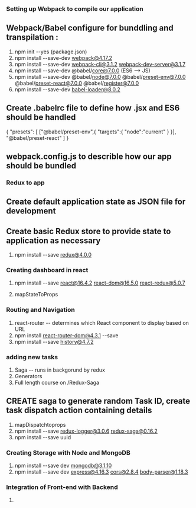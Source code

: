 ### Setting up Webpack to compile our application
## Webpack/Babel configure for bunddling and transpilation : 
1. npm init --yes (package.json)
2. npm install --save-dev webpack@4.17.2
3. npm install --save-dev webpack-cli@3.1.2 webpack-dev-server@3.1.7
4. npm install --save-dev @babel/core@7.0.0 (ES6 --> JS)
5. npm install --save-dev @babel/node@7.0.0 @babel/preset-env@7.0.0 @babel/preset-react@7.0.0 @babel/register@7.0.0
6. npm install --save-dev babel-loader@8.0.2

## Create .babelrc file to define how .jsx and ES6 should be handled
{
    "presets": [
        ["@babel/preset-env",{
            "targets":{
                "node":"current"
            }
        }],
        "@babel/preset-react"
    ]
}

## webpack.config.js to describle how our app should be bundled


### Redux to app
## Create default application state as JSON file for development
## Create basic Redux store to provide state to application as necessary
1. npm install --save redux@4.0.0

### Creating dashboard in react
1. npm install --save react@16.4.2 react-dom@16.5.0 react-redux@5.0.7

2. mapStateToProps

### Routing and Navigation
1. react-router -- determines which React component to display based on URL
2. npm install react-router-dom@4.3.1 --save
3. npm install --save history@4.7.2

### adding new tasks
1. Saga -- runs in backgorund by redux
2. Generators 
3. Full length course on /Redux-Saga

## CREATE saga to generate random Task ID, create task dispatch action containing details
1. mapDispatchtoprops
2. npm install --save redux-logger@3.0.6 redux-saga@0.16.2
3. npm install --save uuid


### Creating Storage with Node and MongoDB
1. npm install --save dev mongodb@3.1.10
2. npm install --save dev express@4.16.3 cors@2.8.4 body-parser@1.18.3

### Integration of Front-end with Backend
1. 